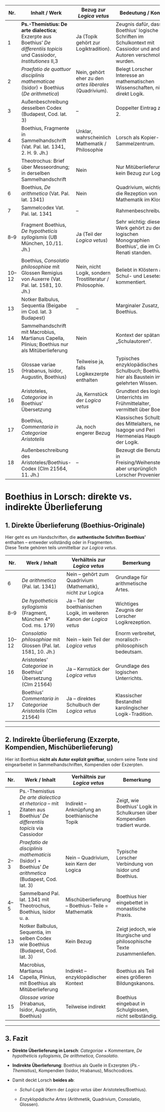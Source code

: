 |Nr.|Inhalt / Werk|Bezug zur _Logica vetus_|Bedeutung / Kontext|
|---|---|---|---|
|1|**Ps.-Themistius: De arte dialectica**; Exzerpte aus Boethius’ _De differentiis topicis_ und Cassiodor, _Institutiones_ II,3|Ja (Topik gehört zur Logiktradition).|Zeugnis dafür, dass Boethius’ logische Schriften im Schulkontext mit Cassiodor und anderen Autoren verschmolzen wurden.|
|2|_Praefatio de quattuor disciplinis mathematicae_ (Isidor) + Boethius (_De arithmetica_)|Nein, gehört eher zu den _artes liberales_ (Quadrivium).|Belegt Lorscher Interesse an mathematischen Wissenschaften, nicht direkt Logik.|
|3|Außenbeschreibung desselben Codex (Budapest, Cod. lat. 3)|–|Doppelter Eintrag zu Nr. 2.|
|4|Boethius, Fragmente in Sammelhandschrift (Vat. Pal. lat. 1341, 2. H. 9. Jh.)|Unklar, wahrscheinlich Mathematik / Philosophie|Lorsch als Kopier- und Sammelzentrum.|
|5|Theotrochus: Brief über Messeordnung; in derselben Sammelhandschrift|Nein|Nur Mitüberlieferung, kein Bezug zur Logik.|
|6|Boethius, _De arithmetica_ (Vat. Pal. lat. 1341)|Nein|Quadrivium, wichtig für die Rezeption von Mathematik im Kloster.|
|7|Sammelcodex Vat. Pal. lat. 1341|–|Rahmenbeschreibung.|
|8–9|Fragment Boethius, _De hypotheticis syllogismis_ (UB München, 10./11. Jh.)|Ja (Teil der _Logica vetus_)|Sehr wichtig: dieses Werk gehört zu den logischen Monographien Boethius’, die im Codex Renati standen.|
|10–12|Boethius, _Consolatio philosophiae_ mit Glossen Remigius von Auxerre (Vat. Pal. lat. 1581, 10. Jh.)|Nein, nicht Logik, sondern Trostliteratur / Philosophie.|Beliebt in Klöstern als Schul- und Lesetext, oft kommentiert.|
|13|Notker Balbulus, Sequentia (Beigabe im Cod. lat. 3 Budapest)|–|Marginaler Zusatz, kein Boethius.|
|14|Sammelhandschrift mit Macrobius, Martianus Capella, Plinius; Boethius nur als Mitüberlieferung|Nein|Kontext der spätantiken „Schulautoren“.|
|15|Glossae variae (Hrabanus, Isidor, Augustin, Boethius)|Teilweise ja, falls Logikexzerpte enthalten|Typisches enzyklopädisches Schulbuch; Boethius hier als Baustein im gelehrten Wissen.|
|16|Aristoteles, _Categoriae_ in Boethius’ Übersetzung|Ja, Kernstück der _Logica vetus_|Grundtext des logischen Unterrichts im Frühmittelalter, vermittelt über Boethius.|
|17|Boethius, _Commentaria in Categoriae Aristotelis_|Ja, noch engerer Bezug|Klassisches Schulbuch des Mittelalters, neben Isagoge und Peri Hermeneias Hauptquelle der Logik.|
|18|Außenbeschreibung des Aristoteles/Boethius-Codex (Clm 21564, 11. Jh.)|–|Bezeugt die Benutzung in Freising/Weihenstephan, aber ursprünglich Lorscher Provenienz.|
# Boethius in Lorsch: direkte vs. indirekte Überlieferung

## 1. Direkte Überlieferung (Boethius-Originale)

Hier geht es um Handschriften, die **authentische Schriften Boethius’** enthalten – entweder vollständig oder in Fragmenten.  
Diese Texte gehören teils unmittelbar zur _Logica vetus_.

|Nr.|Werk / Inhalt|Verhältnis zur _Logica vetus_|Bemerkung|
|---|---|---|---|
|6|_De arithmetica_ (Pal. lat. 1341)|Nein – gehört zum Quadrivium (Mathematik), nicht zur Logica|Grundlage für arithmetische Artes.|
|8–9|_De hypotheticis syllogismis_ (Fragment, München 4° Cod. ms. 179)|Ja – Teil der boethianischen Logik, im weiteren Kanon der _Logica vetus_|Wichtiges Zeugnis der Lorscher Logikrezeption.|
|10–12|_Consolatio philosophiae_ mit Glossen (Pal. lat. 1581, 10. Jh.)|Nein – kein Teil der _Logica vetus_|Enorm verbreitet, moralisch-philosophisch bedeutsam.|
|16|Aristoteles’ _Categoriae_ in Boethius’ Übersetzung (Clm 21564)|Ja – Kernstück der _Logica vetus_|Grundlage des logischen Unterrichts.|
|17|Boethius’ _Commentaria in Categoriae Aristotelis_ (Clm 21564)|Ja – direktes Schulbuch der _Logica vetus_|Klassischer Bestandteil karolingischer Logik-Tradition.|

---

## 2. Indirekte Überlieferung (Exzerpte, Kompendien, Mischüberlieferung)

Hier ist Boethius **nicht als Autor explizit greifbar**, sondern seine Texte sind eingearbeitet in Sammelhandschriften, Kompendien oder Exzerpten.

|Nr.|Werk / Inhalt|Verhältnis zur _Logica vetus_|Bemerkung|
|---|---|---|---|
|1|Ps.-Themistius _De arte dialectica et rhetorica_ – mit Zitaten aus Boethius’ _De differentiis topicis_ via Cassiodor|Indirekt – Anknüpfung an boethianische Topik|Zeigt, wie Boethius’ Logik in Schulkursen über Kompendien tradiert wurde.|
|2–3|_Praefatio de disciplinis mathematicis_ (Isidor) + Boethius’ _De arithmetica_ (Budapest, Cod. lat. 3)|Nein – Quadrivium, kein Kern der Logica|Typische Lorscher Verbindung von Isidor und Boethius.|
|4–5|Sammelband Pal. lat. 1341 mit Theotrochus, Boethius, Isidor u. a.|Mischüberlieferung – Boethius-Teile = Mathematik|Boethius hier eingebettet in monastische Praxis.|
|13|Notker Balbulus, Sequentia, im selben Codex wie Boethius (Budapest, Cod. lat. 3)|Kein Bezug|Zeigt jedoch, wie liturgische und philosophische Texte zusammenliefen.|
|14|Macrobius, Martianus Capella, Plinius, mit Boethius als Mitüberlieferung|Indirekt – enzyklopädischer Kontext|Boethius als Teil eines größeren Bildungskanons.|
|15|_Glossae variae_ (Hrabanus, Isidor, Augustin, Boethius)|Teilweise indirekt|Boethius eingebaut in Schulglossen, nicht selbständig.|

---

## 3. Fazit

- **Direkte Überlieferung in Lorsch**: _Categoriae_ + Kommentare, _De hypotheticis syllogismis_, _De arithmetica_, _Consolatio_.
    
- **Indirekte Überlieferung**: Boethius als Quelle in Exzerpten (_Ps.-Themistius_), Kompendien (Isidor, Hrabanus), Mischcodices.
    
- Damit deckt Lorsch **beides ab**:
    
    - _Schul-Logik_ (Kern der _Logica vetus_ über Aristoteles/Boethius).
        
    - _Enzyklopädische Artes_ (Arithmetik, Quadrivium, Consolatio, Glossen).